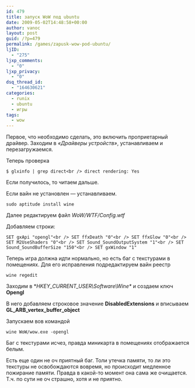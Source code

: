 ```yaml
---
id: 479
title: запуск WoW под ubuntu
date: 2009-05-02T14:48:58+00:00
author: vanoc
layout: post
guid: /?p=479
permalink: /games/zapusk-wow-pod-ubuntu/
ljID:
  - "275"
ljxp_comments:
  - "0"
ljxp_privacy:
  - "0"
dsq_thread_id:
  - "164630621"
categories:
  - runix
  - ubuntu
  - игры
tags:
  - wow
---
```

Первое, что необходимо сделать, это включить проприетарный драйвер. Заходим в _&#171;Драйверы устройств&#187;_, устанавливаем и перезагружаемся.

Теперь проверка

`$ glxinfo | grep direct<br />
direct rendering: Yes`

Если получилось, то читаем дальше.

Если вайн не установлен &#8212; устанавливаем. 

`sudo aptitude install wine`

Далее редактируем файл _WoW/WTF/Config.wtf_

Добавляем строки:

`SET gxApi "opengl"<br />
SET ffxDeath "0"<br />
SET ffxGlow "0"<br />
SET M2UseShaders "0"<br />
SET Sound_SoundOutputSystem "1"<br />
SET Sound_SoundBufferSize "150"<br />
SET gxWindow "1"`

Теперь игра должна идти нормально, но есть баг с текстурами в помещениях. Для его исправления подредактируем вайн реестр

`wine regedit`

Заходим в **HKEY\_CURRENT\_USER\Software\Wine\** и создаем ключ **Opengl**
  
В него добавляем строковое значение **DisabledExtensions** и вписываем **GL\_ARB\_vertex\_buffer\_object**

Запускаем вов командой

`wine WoW/wow.exe -opengl`

Баг с текстурами исчез, правда миникарта в помещениях отображается белым.
  
Есть еще один не оч приятный баг. Толи утечка памяти, то ли это текстуры не освобождаются вовремя, но происходит медленное пожирание памяти. Правда в какой-то момент она сама же очищается. Т.ч. по сути не оч страшно, хотя и не приятно.